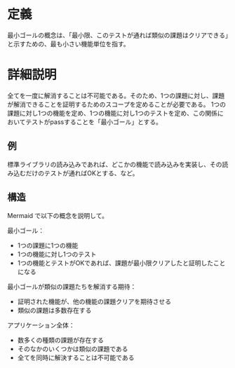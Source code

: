 # 定義

最小ゴールの概念は、「最小限、このテストが通れば類似の課題はクリアできる」と示すための、最も小さい機能単位を指す。

# 詳細説明

全てを一度に解消することは不可能である。そのため、1つの課題に対し、課題が解消できることを証明するためのスコープを定めることが必要である。
1つの課題に対し1つの機能を定め、1つの機能に対し1つのテストを定め、この関係においてテストがpassすることを「最小ゴール」とする。

## 例

標準ライブラリの読み込みであれば、どこかの機能で読み込みを実装し、その読み込むだけのテストが通ればOKとする、など。

## 構造

Mermaid で以下の概念を説明して。

最小ゴール：

- 1つの課題に1つの機能
- 1つの機能に対し1つのテスト
- 1つの機能とテストがOKであれば、課題が最小限クリアしたと証明したことになる

最小ゴールが類似の課題たちを解消する期待：

- 証明された機能が、他の機能の課題クリアを期待させる
- 類似の課題は多数存在する

アプリケーション全体：

- 数多くの種類の課題が存在する
- そのなかのいくつかは類似の課題である
- 全てを同時に解決することは不可能である
